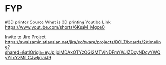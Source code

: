 # FYP
#3D printer Source
What is 3D printing Youtibe Link
https://www.youtube.com/shorts/6KsaM_Mgce0


Invite to Jire Project 
https://awaisamin.atlassian.net/jira/software/projects/BOLT/boards/2/timeline?shared=&atlOrigin=eyJpIjoiMDAxOTY2OGI2MTVjNDFmYWJlZDcyNDcyYWQyYjIxYzMiLCJwIjoiaiJ9
